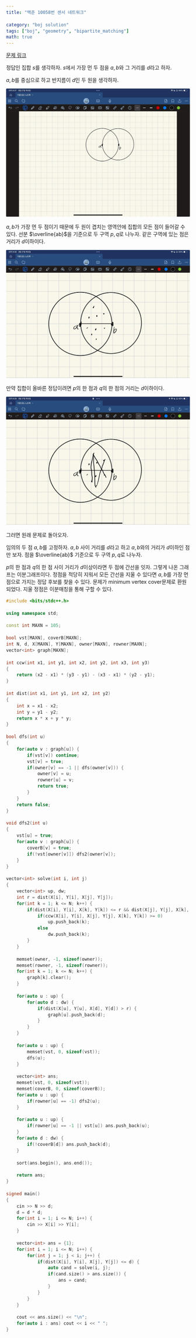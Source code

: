 ```yaml
---
title: "백준 10058번 센서 네트워크"

category: "boj solution"
tags: ["boj", "geometry", "bipartite_matching"]
math: true
--- 
```


[문제 링크](https://acmicpc.net/problem/10058)

정답인 집합 $s$를 생각하자.
$s$에서 가장 먼 두 점을 $a, b$와 그 거리를 $d$라고 하자.

$a, b$를 중심으로 하고 반지름이 $d$인 두 원을 생각하자.

![img1](/assets/img/posts/boj-10058-1.jpg)


$a, b$가 가장 먼 두 점이기 때문에 두 원이 겹치는 영역안에 집합의 모든 점이 들어갈 수 있다.
선분 $\overline{ab}$을 기준으로 두 구역 $p, q$로 나누자. 같은 구역에 있는 점은 거리가 $d$이하이다.


![img2](/assets/img/posts/boj-10058-2.jpg)


만약 집합이 올바른 정답이려면 $p$의 한 점과 $q$의 한 점의 거리는 $d$이하이다.


![img3](/assets/img/posts/boj-10058-3.jpg)


그러면 원래 문제로 돌아오자.


임의의 두 점 $a, b$를 고정하자. $a, b$ 사이 거리를 $d$라고 하고 $a, b$와의 거리가 $d$이하인 점만 보자. 점을 $\overline{ab}$ 기준으로 두 구역 $p, q$로 나누자.


$p$의 한 점과 $q$의 한 점 사이 거리가 $d$이상이라면 두 점에 간선을 잇자. 그렇게 나온 그래프는 이분그래프이다. 정점을 적당히 지워서 모든 간선을 지울 수 있다면 $a, b$를 가장 먼 점으로 가지는 정답 후보를 찾을 수 있다. 문제가 minimum vertex cover문제로 환원되었다. 지울 정점은 이분매칭을 통해 구할 수 있다.


```cpp
#include <bits/stdc++.h>

using namespace std;

const int MAXN = 105;

bool vst[MAXN], coverB[MAXN];
int N, d, X[MAXN], Y[MAXN], owner[MAXN], rowner[MAXN];
vector<int> graph[MAXN];

int ccw(int x1, int y1, int x2, int y2, int x3, int y3)
{
    return (x2 - x1) * (y3 - y1) - (x3 - x1) * (y2 - y1);
}

int dist(int x1, int y1, int x2, int y2)
{
    int x = x1 - x2;
    int y = y1 - y2;
    return x * x + y * y;
}

bool dfs(int u)
{
    for(auto v : graph[u]) {
        if(vst[v]) continue;
        vst[v] = true;
        if(owner[v] == -1 || dfs(owner[v])) {
            owner[v] = u;
            rowner[u] = v;
            return true;
        }
    }
    return false;
}

void dfs2(int u)
{
    vst[u] = true;
    for(auto v : graph[u]) {
        coverB[v] = true;
        if(!vst[owner[v]]) dfs2(owner[v]);
    }
}

vector<int> solve(int i, int j)
{
    vector<int> up, dw;
    int r = dist(X[i], Y[i], X[j], Y[j]);
    for(int k = 1; k <= N; k++) {
        if(dist(X[i], Y[i], X[k], Y[k]) <= r && dist(X[j], Y[j], X[k], Y[k]) <= r) {
            if(ccw(X[i], Y[i], X[j], Y[j], X[k], Y[k]) >= 0)
                up.push_back(k);
            else
                dw.push_back(k);
        }
    }

    memset(owner, -1, sizeof(owner));
    memset(rowner, -1, sizeof(rowner));
    for(int k = 1; k <= N; k++) {
        graph[k].clear();
    }

    for(auto u : up) {
        for(auto d : dw) {
            if(dist(X[u], Y[u], X[d], Y[d]) > r) {
                graph[u].push_back(d);
            }
        }
    }

    for(auto u : up) {
        memset(vst, 0, sizeof(vst));
        dfs(u);
    }

    vector<int> ans;
    memset(vst, 0, sizeof(vst));
    memset(coverB, 0, sizeof(coverB));
    for(auto u : up) {
        if(rowner[u] == -1) dfs2(u);
    }

    for(auto u : up) {
        if(rowner[u] == -1 || vst[u]) ans.push_back(u);
    }
    for(auto d : dw) {
        if(!coverB[d]) ans.push_back(d);
    }

    sort(ans.begin(), ans.end());

    return ans;
}

signed main()
{
    cin >> N >> d;
    d = d * d;
    for(int i = 1; i <= N; i++) {
        cin >> X[i] >> Y[i];
    }

    vector<int> ans = {1};
    for(int i = 1; i <= N; i++) {
        for(int j = 1; j < i; j++) {
            if(dist(X[i], Y[i], X[j], Y[j]) <= d) {
                auto cand = solve(i, j);
                if(cand.size() > ans.size()) {
                    ans = cand;
                }
            }
        }
    }

    cout << ans.size() << "\n";
    for(auto i : ans) cout << i << " ";
}
```